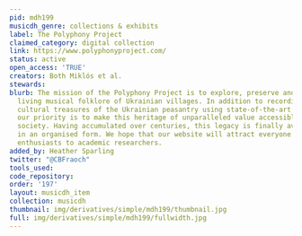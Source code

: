 ```yaml
---
pid: mdh199
musicdh_genre: collections & exhibits
label: The Polyphony Project
claimed_category: digital collection
link: https://www.polyphonyproject.com/
status: active
open_access: 'TRUE'
creators: Both Miklós et al.
stewards: 
blurb: The mission of the Polyphony Project is to explore, preserve and present the
  living musical folklore of Ukrainian villages. In addition to recording the intangible
  cultural treasures of the Ukrainian peasantry using state-of-the-art technology,
  our priority is to make this heritage of unparalleled value accessible to contemporary
  society. Having accumulated over centuries, this legacy is finally available online
  in an organised form. We hope that our website will attract everyone from music
  enthusiasts to academic researchers.
added_by: Heather Sparling
twitter: "@CBFraoch"
tools_used: 
code_repository: 
order: '197'
layout: musicdh_item
collection: musicdh
thumbnail: img/derivatives/simple/mdh199/thumbnail.jpg
full: img/derivatives/simple/mdh199/fullwidth.jpg
---
```


